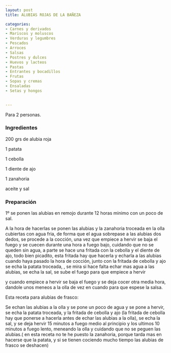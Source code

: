 ```yaml
---
layout: post
title: ALUBIAS ROJAS DE LA BAÑEZA

categories:
- Carnes y derivados
- Mariscos y moluscos
- Verduras y legumbres
- Pescados
- Arroces
- Salsas
- Postres y dulces
- Huevos y lacteos
- Pastas
- Entrantes y bocadillos
- Frutas
- Sopas y cremas
- Ensaladas
- Setas y hongos
 

---
```


Para 2 personas.

<h3>Ingredientes</h3>

200 grs de alubia roja

1 patata

1 cebolla

1 diente de ajo

1 zanahoria

aceite y sal

<h3>Preparación</h3>

1&ordm; se ponen las alubias en remojo durante 12 horas minimo con un poco de sal.

A la hora de hacerlas se ponen las alubias y la zanahoria troceada en la olla cubiertas con agua fria, de forma que el agua sobrepase a las alubias dos dedos, se procede a la cocción, una vez que empiece a hervir se baja el fuego y se cuecen durante una hora a fuego bajo, cuidando que no se queden sin agua, a parte se hace una fritada con la cebolla y el diente de ajo, todo bien picadito, esta fritada hay que hacerla y echarla a las alubias cuando haya pasado la hora de cocción, junto con la fritada de cebolla y ajo se echa la patata troceada, , se mira si hace falta echar mas agua a las alubias, se echa la sal, se sube el fuego para que empiece a hervir

y cuando empiece a hervir se baja el fuego y se deja cocer otra media hora, dandole unos meneos a la olla de vez en cuando para que espese la salsa.

Esta receta para alubias de frasco:

Se echan las alubias a la olla y se pone un poco de agua y se pone a hervir, se echa la patata troceada, y la fritada de cebolla y ajo (la fritada de cebolla hay que ponerse a hacerla antes de echar las alubias a la olla), se echa la sal, y se deja hervir 15 minutos a fuego medio al principio y los ultimos 10 minutos a fuego lento, meneando la olla y cuidando que no se peguen las alubias.( en esta receta no te he puesto la zanahoria, porque tarda mas en hacerse que la patata, y si se tienen cociendo mucho tiempo las alubias de frasco se deshacen)

